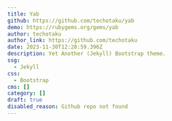 ```yaml
---
title: Yab
github: https://github.com/techotaku/yab
demo: https://rubygems.org/gems/yab
author: techotaku
author_link: https://github.com/techotaku
date: 2023-11-30T12:28:59.396Z
description: Yet Another (Jekyll) Bootstrap theme.
ssg:
  - Jekyll
css:
  - Bootstrap
cms: []
category: []
draft: true
disabled_reason: Github repo not found
---
```

